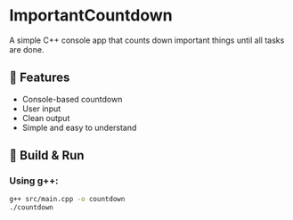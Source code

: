 # ImportantCountdown

A simple C++ console app that counts down important things until all tasks are done.

## 🚀 Features
- Console-based countdown
- User input
- Clean output
- Simple and easy to understand

## 🧰 Build & Run

### Using g++:

```bash
g++ src/main.cpp -o countdown
./countdown
